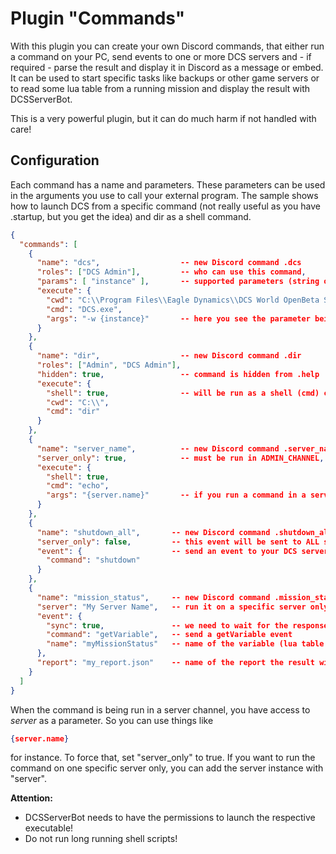 # Plugin "Commands"
With this plugin you can create your own Discord commands, that either run a command on your PC, send events to one
or more DCS servers and - if required - parse the result and display it in Discord as a message or embed.  It can be 
used to start specific tasks like backups or other game servers or to read some lua table from a running mission
and display the result with DCSServerBot.

This is a very powerful plugin, but it can do much harm if not handled with care!

## Configuration
Each command has a name and parameters. These parameters can be used in the arguments you use to call your external 
program. The sample shows how to launch DCS from a specific command (not really useful as you have .startup, but you
get the idea) and dir as a shell command. 

```json
{
  "commands": [
    {
      "name": "dcs",                  -- new Discord command .dcs
      "roles": ["DCS Admin"],         -- who can use this command,
      "params": [ "instance" ],       -- supported parameters (string only)
      "execute": {
        "cwd": "C:\\Program Files\\Eagle Dynamics\\DCS World OpenBeta Server\\bin",
        "cmd": "DCS.exe",
        "args": "-w {instance}"       -- here you see the parameter being used!
      }
    },
    {
      "name": "dir",                  -- new Discord command .dir
      "roles": ["Admin", "DCS Admin"],
      "hidden": true,                 -- command is hidden from .help
      "execute": {
        "shell": true,                -- will be run as a shell (cmd) command
        "cwd": "C:\\",
        "cmd": "dir"
      }
    },
    {
      "name": "server_name",          -- new Discord command .server_name
      "server_only": true,            -- must be run in ADMIN_CHANNEL, CHAT_CHANNEL or STATUS_CHANNEL
      "execute": {
        "shell": true,
        "cmd": "echo",
        "args": "{server.name}"       -- if you run a command in a server channel or with specifying a server, you can access it
      }
    },
    {
      "name": "shutdown_all",       -- new Discord command .shutdown_all,
      "server_only": false,         -- this event will be sent to ALL servers
      "event": {                    -- send an event to your DCS server(s)
        "command": "shutdown"       
      }
    },
    {
      "name": "mission_status",     -- new Discord command .mission_status
      "server": "My Server Name",   -- run it on a specific server only
      "event": {
        "sync": true,               -- we need to wait for the response
        "command": "getVariable",   -- send a getVariable event
        "name": "myMissionStatus"   -- name of the variable (lua table in your mission environment)
      },
      "report": "my_report.json"    -- name of the report the result will be passed to (and displayed as an embed)
    }
  ]
}
```
When the command is being run in a server channel, you have access to _server_ as a parameter. So you can use things like
```json
{server.name}
```
for instance. To force that, set "server_only" to true.
If you want to run the command on one specific server only, you can add the server instance with "server".

**Attention:**</br>
* DCSServerBot needs to have the permissions to launch the respective executable!
* Do not run long running shell scripts!
